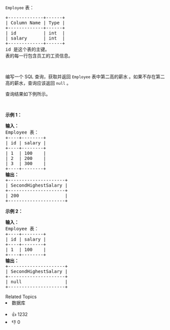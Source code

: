 <code>Employee</code> 表：

<div class="original__bRMd"> 
 <div> 
  <pre>
+-------------+------+
| Column Name | Type |
+-------------+------+
| id          | int  |
| salary      | int  |
+-------------+------+
id 是这个表的主键。
表的每一行包含员工的工资信息。
</pre> 
 </div>
</div>

<p>&nbsp;</p>

<p>编写一个 SQL 查询，获取并返回 <code>Employee</code>&nbsp;表中第二高的薪水 。如果不存在第二高的薪水，查询应该返回 <code>null</code> 。</p>

<p>查询结果如下例所示。</p>

<p>&nbsp;</p>

<p><strong>示例 1：</strong></p>

<pre>
<strong>输入：</strong>
Employee 表：
+----+--------+
| id | salary |
+----+--------+
| 1  | 100    |
| 2  | 200    |
| 3  | 300    |
+----+--------+
<strong>输出：</strong>
+---------------------+
| SecondHighestSalary |
+---------------------+
| 200                 |
+---------------------+
</pre>

<p><strong>示例 2：</strong></p>

<pre>
<strong>输入：</strong>
Employee 表：
+----+--------+
| id | salary |
+----+--------+
| 1  | 100    |
+----+--------+
<strong>输出：</strong>
+---------------------+
| SecondHighestSalary |
+---------------------+
| null                |
+---------------------+
</pre>


<div><div>Related Topics</div><div><li>数据库</li></div></div><br><div><li>👍 1232</li><li>👎 0</li></div>